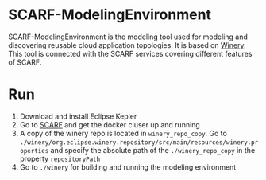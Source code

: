 # SCARF-ModelingEnvironment

SCARF-ModelingEnvironment is the modeling tool used for modeling and discovering reusable cloud application topologies. It is based on [Winery](https://github.com/eclipse/winery). This tool is connected with the SCARF services covering different features of SCARF.

# Run
1. Download and install Eclipse Kepler
2. Go to [SCARF](https://github.com/sgomezsaez/SCARF) and get the docker cluser up and running
3. A copy of the winery repo is located in `winery_repo_copy`. Go to `./winery/org.eclipse.winery.repository/src/main/resources/winery.properties` and specify the absolute path of the `./winery_repo_copy` in the property `repositoryPath`
4. Go to `./winery` for building and running the modeling environment
